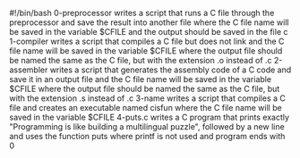 #!/bin/bash
0-preprocessor writes a script that runs a C file through the preprocessor and save the result into another file where the C file name will be saved in the variable $CFILE and the output should be saved in the file c
1-compiler writes a script that compiles a C file but does not link and the C file name will be saved in the variable $CFILE where the output file should be named the same as the C file, but with the extension .o instead of .c
2-assembler writes a script that generates the assembly code of a C code and save it in an output file and the C file name will be saved in the variable $CFILE where the output file should be named the same as the C file, but with the extension .s instead of .c
3-name writes a script that compiles a C file and creates an executable named cisfun where the C file name will be saved in the variable $CFILE
4-puts.c writes a C program that prints exactly "Programming is like building a multilingual puzzle", followed by a new line and uses the function puts where printf is not used and program ends with 0
